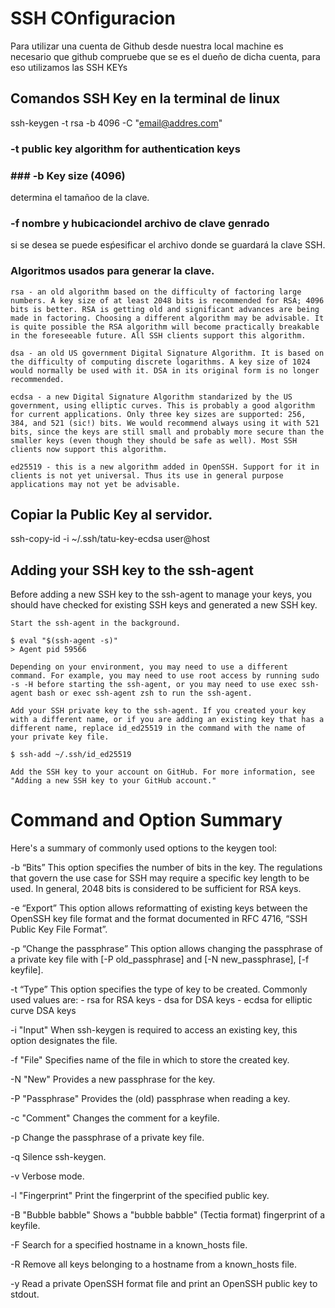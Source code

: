 # SSH COnfiguracion

Para utilizar una cuenta de Github desde nuestra local machine es necesario
que github compruebe que se es el dueño de dicha cuenta, para eso utilizamos las SSH KEYs

## Comandos SSH Key en la terminal de linux

ssh-keygen -t rsa -b 4096 -C "email@addres.com"

### -t public key algorithm for authentication keys

### ### -b Key size (4096)

determina el tamañoo de la clave.

### -f nombre y hubicaciondel archivo de clave genrado

si se desea se puede esṕesificar el archivo donde se guardará la clave SSH.

### Algoritmos usados para generar la clave.

    rsa - an old algorithm based on the difficulty of factoring large numbers. A key size of at least 2048 bits is recommended for RSA; 4096 bits is better. RSA is getting old and significant advances are being made in factoring. Choosing a different algorithm may be advisable. It is quite possible the RSA algorithm will become practically breakable in the foreseeable future. All SSH clients support this algorithm.

    dsa - an old US government Digital Signature Algorithm. It is based on the difficulty of computing discrete logarithms. A key size of 1024 would normally be used with it. DSA in its original form is no longer recommended.

    ecdsa - a new Digital Signature Algorithm standarized by the US government, using elliptic curves. This is probably a good algorithm for current applications. Only three key sizes are supported: 256, 384, and 521 (sic!) bits. We would recommend always using it with 521 bits, since the keys are still small and probably more secure than the smaller keys (even though they should be safe as well). Most SSH clients now support this algorithm.

    ed25519 - this is a new algorithm added in OpenSSH. Support for it in clients is not yet universal. Thus its use in general purpose applications may not yet be advisable.

## Copiar la Public Key al servidor.

ssh-copy-id -i ~/.ssh/tatu-key-ecdsa user@host

## Adding your SSH key to the ssh-agent
Before adding a new SSH key to the ssh-agent to manage your keys, you should have checked for existing SSH keys and generated a new SSH key.

    Start the ssh-agent in the background.

    $ eval "$(ssh-agent -s)"
    > Agent pid 59566

    Depending on your environment, you may need to use a different command. For example, you may need to use root access by running sudo -s -H before starting the ssh-agent, or you may need to use exec ssh-agent bash or exec ssh-agent zsh to run the ssh-agent.

    Add your SSH private key to the ssh-agent. If you created your key with a different name, or if you are adding an existing key that has a different name, replace id_ed25519 in the command with the name of your private key file.

    $ ssh-add ~/.ssh/id_ed25519

    Add the SSH key to your account on GitHub. For more information, see "Adding a new SSH key to your GitHub account."



# Command and Option Summary

Here's a summary of commonly used options to the keygen tool:

-b “Bits” This option specifies the number of bits in the key. The regulations that govern the use case for SSH may require a specific key length to be used. In general, 2048 bits is considered to be sufficient for RSA keys.

-e “Export” This option allows reformatting of existing keys between the OpenSSH key file format and the format documented in RFC 4716, “SSH Public Key File Format”.

-p “Change the passphrase” This option allows changing the passphrase of a private key file with [-P old_passphrase] and [-N new_passphrase], [-f keyfile].

-t “Type” This option specifies the type of key to be created. Commonly used values are: - rsa for RSA keys - dsa for DSA keys - ecdsa for elliptic curve DSA keys

-i "Input" When ssh-keygen is required to access an existing key, this option designates the file.

-f "File" Specifies name of the file in which to store the created key.

-N "New" Provides a new passphrase for the key.

-P "Passphrase" Provides the (old) passphrase when reading a key.

-c "Comment" Changes the comment for a keyfile.

-p Change the passphrase of a private key file.

-q Silence ssh-keygen.

-v Verbose mode.

-l "Fingerprint" Print the fingerprint of the specified public key.

-B "Bubble babble" Shows a "bubble babble" (Tectia format) fingerprint of a keyfile.

-F Search for a specified hostname in a known_hosts file.

-R Remove all keys belonging to a hostname from a known_hosts file.

-y Read a private OpenSSH format file and print an OpenSSH public key to stdout.
